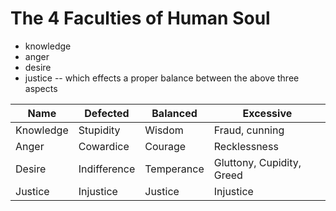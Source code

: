 # The 4 Faculties of Human Soul

- knowledge
- anger
- desire
- justice -- which effects a proper balance between the above three aspects


| Name | Defected | Balanced | Excessive |
| -- | -- | -- | -- |
| Knowledge | Stupidity | Wisdom | Fraud, cunning |
| Anger | Cowardice | Courage | Recklessness |
| Desire | Indifference | Temperance | Gluttony, Cupidity, Greed |
| Justice | Injustice | Justice | Injustice |

